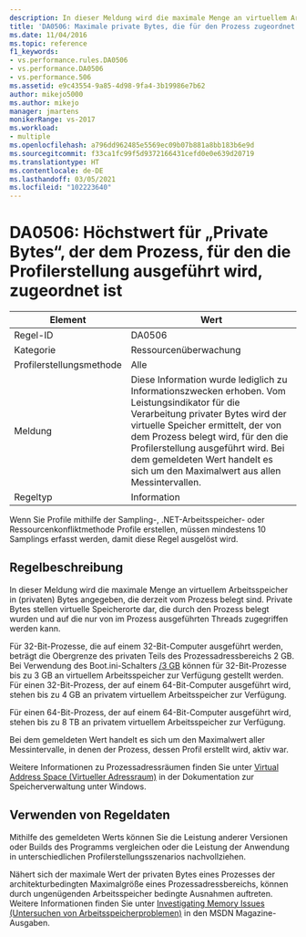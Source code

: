 ```yaml
---
description: In dieser Meldung wird die maximale Menge an virtuellem Arbeitsspeicher in (privaten) Bytes angegeben, die derzeit vom Prozess belegt sind.
title: 'DA0506: Maximale private Bytes, die für den Prozess zugeordnet sind, für den die Profilerstellung ausgeführt wird | Microsoft-Dokumentation'
ms.date: 11/04/2016
ms.topic: reference
f1_keywords:
- vs.performance.rules.DA0506
- vs.performance.DA0506
- vs.performance.506
ms.assetid: e9c43554-9a85-4d98-9fa4-3b19986e7b62
author: mikejo5000
ms.author: mikejo
manager: jmartens
monikerRange: vs-2017
ms.workload:
- multiple
ms.openlocfilehash: a796dd962485e5569ec09b07b881a8bb183b6e9d
ms.sourcegitcommit: f33ca1fc99f5d9372166431cefd0e0e639d20719
ms.translationtype: HT
ms.contentlocale: de-DE
ms.lasthandoff: 03/05/2021
ms.locfileid: "102223640"
---
```

# <a name="da0506-maximum-private-bytes-allocated-for-the-process-being-profiled"></a>DA0506: Höchstwert für „Private Bytes“, der dem Prozess, für den die Profilerstellung ausgeführt wird, zugeordnet ist

|Element|Wert|
|-|-|
|Regel-ID|DA0506|
|Kategorie|Ressourcenüberwachung|
|Profilerstellungsmethode|Alle|
|Meldung|Diese Information wurde lediglich zu Informationszwecken erhoben. Vom Leistungsindikator für die Verarbeitung privater Bytes wird der virtuelle Speicher ermittelt, der von dem Prozess belegt wird, für den die Profilerstellung ausgeführt wird. Bei dem gemeldeten Wert handelt es sich um den Maximalwert aus allen Messintervallen.|
|Regeltyp|Information|

 Wenn Sie Profile mithilfe der Sampling-, .NET-Arbeitsspeicher- oder Ressourcenkonfliktmethode Profile erstellen, müssen mindestens 10 Samplings erfasst werden, damit diese Regel ausgelöst wird.

## <a name="rule-description"></a>Regelbeschreibung
 In dieser Meldung wird die maximale Menge an virtuellem Arbeitsspeicher in (privaten) Bytes angegeben, die derzeit vom Prozess belegt sind. Private Bytes stellen virtuelle Speicherorte dar, die durch den Prozess belegt wurden und auf die nur von im Prozess ausgeführten Threads zugegriffen werden kann.

 Für 32-Bit-Prozesse, die auf einem 32-Bit-Computer ausgeführt werden, beträgt die Obergrenze des privaten Teils des Prozessadressbereichs 2 GB. Bei Verwendung des Boot.ini-Schalters [/3 GB](https://support.microsoft.com/help/833721/available-switch-options-for-the-windows-xp-and-the-windows-server-200) können für 32-Bit-Prozesse bis zu 3 GB an virtuellem Arbeitsspeicher zur Verfügung gestellt werden. Für einen 32-Bit-Prozess, der auf einem 64-Bit-Computer ausgeführt wird, stehen bis zu 4 GB an privatem virtuellem Arbeitsspeicher zur Verfügung.

 Für einen 64-Bit-Prozess, der auf einem 64-Bit-Computer ausgeführt wird, stehen bis zu 8 TB an privatem virtuellem Arbeitsspeicher zur Verfügung.

 Bei dem gemeldeten Wert handelt es sich um den Maximalwert aller Messintervalle, in denen der Prozess, dessen Profil erstellt wird, aktiv war.

 Weitere Informationen zu Prozessadressräumen finden Sie unter [Virtual Address Space (Virtueller Adressraum)](/windows/win32/memory/virtual-address-space) in der Dokumentation zur Speicherverwaltung unter Windows.

## <a name="how-to-use-rule-data"></a>Verwenden von Regeldaten
 Mithilfe des gemeldeten Werts können Sie die Leistung anderer Versionen oder Builds des Programms vergleichen oder die Leistung der Anwendung in unterschiedlichen Profilerstellungsszenarios nachvollziehen.

 Nähert sich der maximale Wert der privaten Bytes eines Prozesses der architekturbedingten Maximalgröße eines Prozessadressbereichs, können durch ungenügenden Arbeitsspeicher bedingte Ausnahmen auftreten. Weitere Informationen finden Sie unter [Investigating Memory Issues (Untersuchen von Arbeitsspeicherproblemen)](/archive/msdn-magazine/2006/november/clr-inside-out-investigating-memory-issues) in den MSDN Magazine-Ausgaben.
